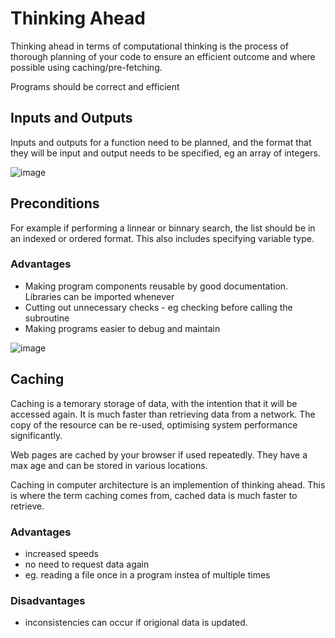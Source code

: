 # Thinking Ahead
Thinking ahead in terms of computational thinking is the process of thorough planning of your code to ensure an efficient outcome and where possible using caching/pre-fetching.

Programs should be correct and efficient

## Inputs and Outputs
Inputs and outputs for a function need to be planned, and the format that they will be input and output needs to be specified, eg an array of integers.

![image](https://user-images.githubusercontent.com/72783315/168240480-d57ae623-c7e0-430d-a912-5fc36890cbdc.png)

## Preconditions
For example if performing a linnear or binnary search, the list should be in an indexed or ordered format. This also includes specifying variable type.

### Advantages
- Making program components reusable by good documentation. Libraries can be imported whenever
- Cutting out unnecessary checks - eg checking before calling the subroutine
- Making programs easier to debug and maintain

![image](https://user-images.githubusercontent.com/72783315/168241924-942b1bf5-d98b-4263-b810-ccefbf3a9c83.png)

## Caching
Caching is a temorary storage of data, with the intention that it will be accessed again. It is much faster than retrieving data from a network. The copy of the resource can be re-used, optimising system performance significantly.

Web pages are cached by your browser if used repeatedly. They have a max age and can be stored in various locations.

Caching in computer architecture is an implemention of thinking ahead. This is where the term caching comes from, cached data is much faster to retrieve.

### Advantages
- increased speeds
- no need to request data again
- eg. reading a file once in a program instea of multiple times

### Disadvantages
- inconsistencies can occur if origional data is updated.
